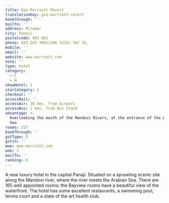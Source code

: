 ```yaml
---
title: Goa Marriott Resort
translationKey: goa-marriott-resort
bookthrough: ''
mailto: ''
address: Miramar
city: Panaji
postalcode: 403 001
phone: 832-243 7001/246 3333/ 34/ 35,
mobile: ''
email: ''
website: www.marriott.com
note: ''
type: hotel
category:
  - C
  - H
showHotel: 1
starCategory: 5
checkout: ''
accessRail: ''
accessAir: 30 kms. from Airport
accessBus: 2 kms. from Bus Stand
advantage: >-
  Overlooking the mouth of the Mandovi Rivers, at the entrance of the Arabian
  Sea
rooms: 217
bookThrough: ''
gstType: 0
gstin: ''
www: www.marriott.com
web: 1
mailTo: ''
ranking: 0
---
```













A new luxury hotel in the capital Panaji. Situated on a sprawling scenic site along the Mandovi river, where the river meets the Arabian Sea. There are 165 well appointed rooms; the Bayview rooms have a beautiful view of the waterfront. The hotel has some excellent restaurants, a swimming pool, tennis court and a state of the art health club.